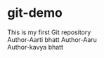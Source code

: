 # git-demo
This is my first Git repository
<br>
Author-Aarti bhatt
Author-Aaru
<br>
Author-kavya bhatt
